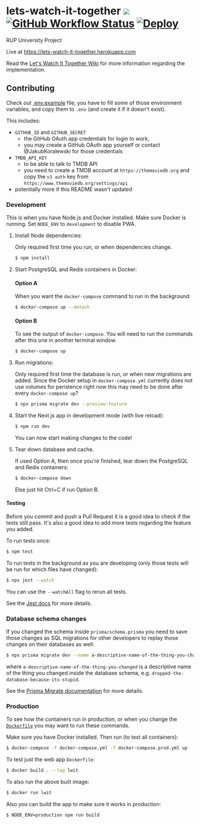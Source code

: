 # lets-watch-it-together [![](https://img.shields.io/badge/Wiki-Notion-%23000)](https://www.notion.so/jcubed/Let-s-Watch-It-Together-Wiki-881515aba11241eaa43e7a9428419d81) [![GitHub Workflow Status](https://img.shields.io/github/workflow/status/JakubKoralewski/lets-watch-it-together/test?label=tests)](https://github.com/JakubKoralewski/lets-watch-it-together/actions?query=workflow%3Atest) [![Deploy](https://www.herokucdn.com/deploy/button.png)](https://heroku.com/deploy)

RUP University Project

Live at https://lets-watch-it-together.herokuapp.com

Read the [Let's Watch It Together Wiki](https://www.notion.so/jcubed/Let-s-Watch-It-Together-Wiki-881515aba11241eaa43e7a9428419d81)
for more information regarding the implementation.

## Contributing

Check out [.env.example](.env.example) file, you have to fill some of those environment
variables, and copy them to `.env` (and create it if it doesn't exist).

This includes:
- `GITHUB_ID` and `GITHUB_SECRET`
    - the GitHub OAuth app credentials for login to work,
    - you may create a GitHub OAuth app yourself or
      contact @JakubKoralewski for those credentials
- `TMDB_API_KEY`
    - to be able to talk to TMDB API
    - you need to create a TMDB account at `https://themoviedb.org` and copy
      the `v3 auth` key from `https://www.themoviedb.org/settings/api`
- potentially more if this README wasn't updated
   

### Development

This is when you have Node.js and Docker installed.
Make sure Docker is running.
Set `NODE_ENV` to `development` to disable PWA.

1. Install Node dependencies:

    Only required first time you run, or when dependencies change.

    ```bash
    $ npm install
    ```

2. Start PostgreSQL and Redis containers in Docker:

    #### Option A

    When you want the `docker-compose` command to run in the background:

    ```bash
    $ docker-compose up --detach
    ```

    #### Option B

    To see the output of `docker-compose`. You will need to run 
    the commands after this one in another terminal window.

    ```bash
    $ docker-compose up
    ```

3. Run migrations:

    Only required first time the database is run, or when new migrations
    are added. Since the Docker setup in `docker-compose.yml` currently does
    not use volumes for peristence right now this may need to be done after
    every `docker-compose up`?

    ```bash
    $ npx prisma migrate dev --preview-feature
    ```

4. Start the Next.js app in development mode (with live reload):

    ```bash
    $ npm run dev
    ```
   
   You can now start making changes to the code!
   
5. Tear down database and cache.

    If used Option A, then once you're finished, tear down the PostgreSQL and Redis containers: 
    ```bash
    $ docker-compose down
    ```
   
    Else just hit Ctrl+C if run Option B.

#### Testing

Before you commit and push a Pull Request it is a good idea to check if the tests
still pass. It's also a good idea to add more tests regarding the feature 
you added.

To run tests once:

```bash
$ npm test
```

To run tests in the background as you are developing 
(only those tests will be run for which files have changed):

```bash
$ npx jest --watch
```

You can use the `--watchAll` flag to rerun all tests.

See the [Jest docs](https://jestjs.io/docs/en/getting-started) for more details.


### Database schema changes

If you changed the schema inside `prisma/schema.prisma` you need to save those changes
as SQL migrations for other developers to replay those changes on their databases as well:

```bash
$ npx prisma migrate dev --name a-descriptive-name-of-the-thing-you-changed --preview-feature
```

where `a-descriptive-name-of-the-thing-you-changed` is a descriptive name of the thing you changed
inside the database schema, e.g. `dropped-the-database-because-its-stupid`.

See the [Prisma Migrate documentation](https://www.prisma.io/docs/concepts/components/prisma-migrate)
for more details.

### Production

To see how the containers run in production, or when you change the [`Dockerfile`](./Dockerfile)
you may want to run these commands.

Make sure you have Docker installed. Then run (to test all containers):

```bash
$ docker-compose -f docker-compose.yml -f docker-compose.prod.yml up
```

To test just the web app `Dockerfile`:

```bash
$ docker build . --tag lwit
```

To also run the above built image:
```bash
$ docker run lwit
```

Also you can build the app to make sure it works in production:
```bash
$ NODE_ENV=production npm run build
```
